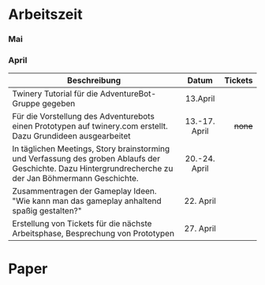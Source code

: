 # Arbeitszeit

### Mai

### April


| Beschreibung                                                                                                                                                                     |  Datum   |  Tickets |
| -------------------------------------------------------------------------------------------------------------------------------------------------------------------------------- | :------: | -------: |
| Twinery Tutorial für die AdventureBot-Gruppe gegeben|13.April||
| Für die Vorstellung des Adventurebots einen Prototypen auf twinery.com erstellt. Dazu Grundideen ausgearbeitet| 13.-17. April | ~~none~~ |
| In täglichen Meetings, Story brainstorming und Verfassung des groben Ablaufs der Geschichte. Dazu Hintergrundrecherche zu der Jan Böhmermann Geschichte.|20.-24. April||
| Zusammentragen der Gameplay Ideen. "Wie kann man das gameplay anhaltend spaßig gestalten?"|22. April||
| Erstellung von Tickets für die nächste Arbeitsphase, Besprechung von Prototypen|27. April||

# Paper